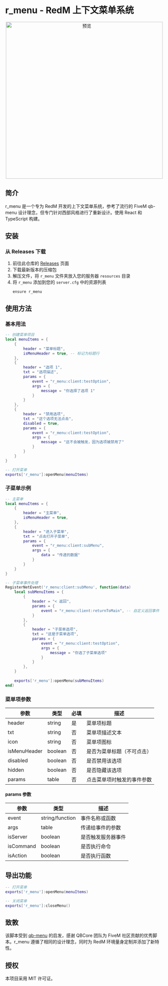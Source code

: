 # r_menu - RedM 上下文菜单系统

<div align="center">
  <img src="https://r2.fivemanage.com/o0SQp9T24AoAbL1nduWW2/r_menu.png" alt="预览" width="500px">
</div>

## 简介

r_menu 是一个专为 RedM 开发的上下文菜单系统，参考了流行的 FiveM qb-menu 设计理念，但专门针对西部风格进行了重新设计。使用 React 和 TypeScript 构建。

## 安装

### 从 Releases 下载

1. 前往此仓库的 [Releases](https://github.com/oliann97/r_menu/releases) 页面
2. 下载最新版本的压缩包
3. 解压文件，将 `r_menu` 文件夹放入您的服务器 `resources` 目录
4. 将 `r_menu` 添加到您的 `server.cfg` 中的资源列表
   ```
   ensure r_menu
   ```

## 使用方法

### 基本用法

```lua
-- 创建菜单项目
local menuItems = {
    {
        header = "菜单标题",
        isMenuHeader = true, -- 标记为标题行
    },
    {
        header = "选项 1",
        txt = "选项描述",
        params = {
            event = "r_menu:client:testOption",
            args = {
                message = "你选择了选项 1"
            }
        }
    },
    {
        header = "禁用选项",
        txt = "这个选项无法点击",
        disabled = true,
        params = {
            event = "r_menu:client:testOption",
            args = {
                message = "这不会被触发，因为选项被禁用了"
            }
        }
    }
}

-- 打开菜单
exports['r_menu']:openMenu(menuItems)
```

### 子菜单示例

```lua
-- 主菜单
local menuItems = {
    {
        header = "主菜单",
        isMenuHeader = true,
    },
    {
        header = "进入子菜单",
        txt = "点击打开子菜单",
        params = {
            event = "r_menu:client:subMenu",
            args = {
                data = "传递的数据"
            }
        }
    }
}

-- 子菜单事件处理
RegisterNetEvent('r_menu:client:subMenu', function(data)
    local subMenuItems = {
        {
            header = "< 返回",
            params = {
                event = "r_menu:client:returnToMain", -- 自定义返回事件
            }
        },
        {
            header = "子菜单选项",
            txt = "这是子菜单选项",
            params = {
                event = "r_menu:client:testOption",
                args = {
                    message = "你选了子菜单选项"
                }
            }
        },
    }
    
    exports['r_menu']:openMenu(subMenuItems)
end)
```

### 菜单项参数

| 参数 | 类型 | 必填 | 描述 |
|----------|--------|---------|------------------------------------------------------|
| header | string | 是 | 菜单项标题 |
| txt | string | 否 | 菜单项描述文本 |
| icon | string | 否 | 菜单项图标 |
| isMenuHeader | boolean | 否 | 是否为菜单标题（不可点击） |
| disabled | boolean | 否 | 是否禁用该选项 |
| hidden | boolean | 否 | 是否隐藏该选项 |
| params | table | 否 | 点击菜单项时触发的事件参数 |

#### params 参数

| 参数 | 类型 | 描述 |
|----------|--------|-------------|
| event | string/function | 事件名称或函数 |
| args | table | 传递给事件的参数 |
| isServer | boolean | 是否触发服务器事件 |
| isCommand | boolean | 是否执行命令 |
| isAction | boolean | 是否执行函数 |

## 导出功能

```lua
-- 打开菜单
exports['r_menu']:openMenu(menuItems)

-- 关闭菜单
exports['r_menu']:closeMenu()
```

## 致敦

该脚本受到 [qb-menu](https://github.com/qbcore-framework/qb-menu) 的启发，感谢 QBCore 团队为 FiveM 社区贡献的优秀脚本。r_menu 遵循了相同的设计理念，同时为 RedM 环境量身定制并添加了新特性。

## 授权

本项目采用 MIT 许可证。
